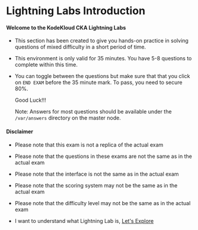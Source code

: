 # Lightning Labs Introduction

#### Welcome to the KodeKloud CKA Lightning Labs

- This section has been created to give you hands-on practice in solving questions of mixed difficulty in a short period of time.

- This environment is only valid for 35 minutes. You have 5-8 questions to complete within this time.

- You can toggle between the questions but make sure that that you click on `END EXAM` before the 35 minute mark. To pass, you need to secure 80%.

   Good Luck!!!

   Note: Answers for most questions should be available under the `/var/answers` directory on the master node.

#### Disclaimer

- Please note that this exam is not a replica of the actual exam
- Please note that the questions in these exams are not the same as in the actual exam
- Please note that the interface is not the same as in the actual exam
- Please note that the scoring system may not be the same as in the actual exam
- Please note that the difficulty level may not be the same as in the actual exam

- I want to understand what Lightning Lab is, [Let's Explore](https://kodekloud.com/topic/lightning-lab-introduction/)
